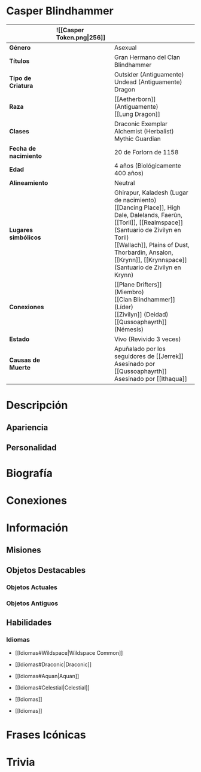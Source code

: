 # Casper Blindhammer

|                         | ![[Casper Token.png\|256]] |                                                                                                                                                                                                                                                                       |
| :---------------------- | :------------------------- | :-------------------------------------------------------------------------------------------------------------------------------------------------------------------------------------------------------------------------------------------------------------------- |
| **Género**              |                            | Asexual                                                                                                                                                                                                                                                               |
| **Títulos**             |                            | Gran Hermano del Clan Blindhammer                                                                                                                                                                                                                                     |
| **Tipo de Criatura**    |                            | Outsider (Antiguamente)<br>Undead (Antiguamente)<br>Dragon                                                                                                                                                                                                            |
| **Raza**                |                            | [[Aetherborn]] (Antiguamente)<br>[[Lung Dragon]]                                                                                                                                                                                                                      |
| **Clases**              |                            | Draconic Exemplar<br>Alchemist (Herbalist)<br>Mythic Guardian                                                                                                                                                                                                         |
| **Fecha de nacimiento** |                            | 20 de Forlorn de 1158                                                                                                                                                                                                                                                 |
| **Edad**                |                            | 4 años (Biológicamente 400 años)                                                                                                                                                                                                                                      |
| **Alineamiento**        |                            | Neutral                                                                                                                                                                                                                                                               |
| **Lugares simbólicos**  |                            | Ghirapur, Kaladesh (Lugar de nacimiento)<br>[[Dancing Place]], High Dale, Dalelands, Faerûn, [[Toril]], [[Realmspace]] (Santuario de Zivilyn en Toril)<br>[[Wallach]], Plains of Dust, Thorbardin, Ansalon, [[Krynn]], [[Krynnspace]] (Santuario de Zivilyn en Krynn) |
| **Conexiones**          |                            | [[Plane Drifters]] (Miembro)<br>[[Clan Blindhammer]] (Líder)<br>[[Zivilyn]] (Deidad)<br>[[Qussoaphayrth]] (Némesis)                                                                                                                                                   |
| **Estado**              |                            | Vivo (Revivido 3 veces)                                                                                                                                                                                                                                               |
| **Causas de Muerte**    |                            | Apuñalado por los seguidores de [[Jerrek]]<br>Asesinado por [[Qussoaphayrth]]<br>Asesinado por [[Ithaqua]]                                                                                                                                                            |

# Descripción

## Apariencia

## Personalidad

# Biografía

# Conexiones

# Información

## Misiones

## Objetos Destacables

### Objetos Actuales

### Objetos Antiguos

## Habilidades

### Idiomas

- [[Idiomas#Wildspace|Wildspace Common]]
- [[Idiomas#Draconic|Draconic]]

- [[Idiomas#Aquan|Aquan]]
- [[Idiomas#Celestial|Celestial]]

- [[Idiomas]]
- [[Idiomas]]

# Frases Icónicas

# Trivia
